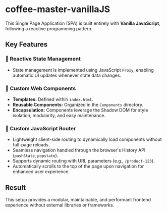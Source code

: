 # coffee-master-vanillaJS

This Single Page Application (SPA) is built entirely with **Vanilla JavaScript**, following a reactive programming pattern.

## Key Features

### 🚀 Reactive State Management
- State management is implemented using JavaScript `Proxy`, enabling automatic UI updates whenever state data changes.

### 🧩 Custom Web Components
- **Templates:** Defined within `index.html`.
- **Reusable Components:** Organized in the `Components` directory.
- **Encapsulation:** Components leverage the Shadow DOM for style isolation, modularity, and easy maintenance.

### 🔀 Custom JavaScript Router
- Lightweight client-side routing to dynamically load components without full-page reloads.
- Seamless navigation handled through the browser's History API (`pushState`, `popstate`).
- Supports dynamic routing with URL parameters (e.g., `/product-123`).
- Automatically scrolls to the top of the page upon navigation for enhanced user experience.

## Result
This setup provides a modular, maintainable, and performant frontend experience without external libraries or frameworks.
